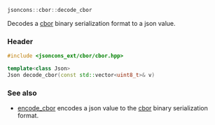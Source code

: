 ```c++
jsoncons::cbor::decode_cbor
```
Decodes a [cbor](http://cbor.io/) binary serialization format to a json value.

### Header
```c++
#include <jsoncons_ext/cbor/cbor.hpp>

template<class Json>
Json decode_cbor(const std::vector<uint8_t>& v)
```

### See also

- [encode_cbor](encode_cbor.md) encodes a json value to the [cbor](http://cbor.io/) binary serialization format.


